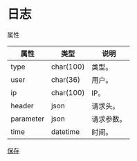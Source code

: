 # 日志

属性

|属性|类型|说明|
|---|---|---|
|type|char(100)|类型。|
|user|char(36)|用户。|
|ip|char(100)|IP。|
|header|json|请求头。|
|parameter|json|请求参数。|
|time|datetime|时间。|

[保存](doc/save.md)
